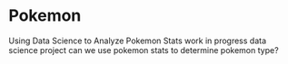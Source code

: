 # Pokemon
Using Data Science to Analyze Pokemon Stats
work in progress
data science project
can we use pokemon stats to determine pokemon type?
